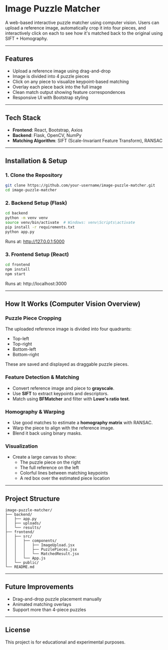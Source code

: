 # Image Puzzle Matcher

A web-based interactive puzzle matcher using computer vision. Users can upload a reference image, automatically crop it into four pieces, and interactively click on each to see how it's matched back to the original using SIFT + Homography.

---

## Features

- Upload a reference image using drag-and-drop
- Image is divided into 4 puzzle pieces
- Click on any piece to visualize keypoint-based matching
- Overlay each piece back into the full image
- Clean match output showing feature correspondences
- Responsive UI with Bootstrap styling

---

## Tech Stack

- **Frontend**: React, Bootstrap, Axios
- **Backend**: Flask, OpenCV, NumPy
- **Matching Algorithm**: SIFT (Scale-Invariant Feature Transform), RANSAC

---

## Installation & Setup

### 1. Clone the Repository
```bash
git clone https://github.com/your-username/image-puzzle-matcher.git
cd image-puzzle-matcher
```

### 2. Backend Setup (Flask)
```bash
cd backend
python -m venv venv
source venv/bin/activate  # Windows: venv\Scripts\activate
pip install -r requirements.txt
python app.py
```
Runs at: http://127.0.0.1:5000

### 3. Frontend Setup (React)
```bash
cd frontend
npm install
npm start
```
Runs at: http://localhost:3000

---

## How It Works (Computer Vision Overview)

### Puzzle Piece Cropping
The uploaded reference image is divided into four quadrants:
- Top-left
- Top-right
- Bottom-left
- Bottom-right

These are saved and displayed as draggable puzzle pieces.

### Feature Detection & Matching
- Convert reference image and piece to **grayscale**.
- Use **SIFT** to extract keypoints and descriptors.
- Match using **BFMatcher** and filter with **Lowe's ratio test**.

### Homography & Warping
- Use good matches to estimate a **homography matrix** with RANSAC.
- Warp the piece to align with the reference image.
- Blend it back using binary masks.

### Visualization
- Create a large canvas to show:
  - The puzzle piece on the right
  - The full reference on the left
  - Colorful lines between matching keypoints
  - A red box over the estimated piece location

---

## Project Structure
```
image-puzzle-matcher/
├── backend/
│   ├── app.py
│   ├── uploads/
│   └── results/
├── frontend/
│   ├── src/
│   │   ├── components/
│   │   │   ├── ImageUpload.jsx
│   │   │   ├── PuzzlePieces.jsx
│   │   │   └── MatchedResult.jsx
│   │   └── App.js
│   └── public/
└── README.md
```

---

## Future Improvements
- Drag-and-drop puzzle placement manually
- Animated matching overlays
- Support more than 4-piece puzzles

---

## License
This project is for educational and experimental purposes.

